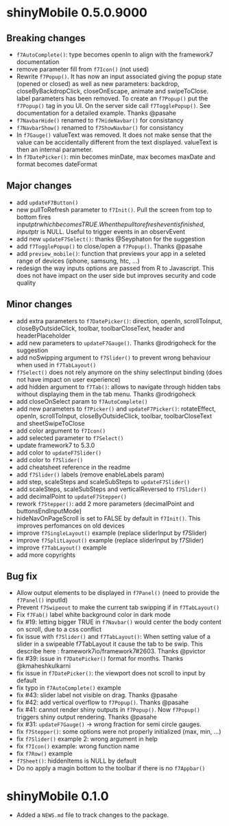 # shinyMobile 0.5.0.9000

## Breaking changes
- `f7AutoComplete()`: type becomes openIn to align with the framework7 documentation
- remove parameter fill from `f7Icon()` (not used)
- Rewrite `f7Popup()`. It has now an input associated giving the popup state (opened or closed) as well
as new parameters: backdrop, closeByBackdropClick, closeOnEscape, animate and swipeToClose. 
label parameters has been removed. To create an `f7Popup()` put the `f7Popup()` tag in you UI. On the server side call `f7TogglePopup()`. See documentation for a detailed example. Thanks @pasahe
- `f7NavbarHide()` renamed to `f7HideNavbar()` for consistancy
- `f7NavbarShow()` renamed to `f7ShowNavbar()` for consistancy
- In `f7Gauge()` valueText was removed. It does not make sense that the value can be accidentally
different from the text displayed. valueText is then an internal parameter.
- In `f7DatePicker()`: min becomes minDate, max becomes maxDate and format becomes dateFormat

## Major changes
- add `updateF7Button()`
- new pullToRefresh parameter to `f7Init()`. Pull the screen from top to bottom
fires input$ptr which becomes TRUE. When the pull to refresh event is finished,
input$ptr is NULL. Useful to trigger events in an observEvent
- add new `updateF7Select()`: thanks @Seyphaton for the suggestion
- add `f7TogglePopup()` to close/open a `f7Popup()`. Thanks @pasahe
- add `preview_mobile()`: function that previews your app in a seleted range of
devices (iphone, samsung, htc, ...)
- redesign the way inputs options are passed from R to Javascript. This does not have impact
on the user side but improves security and code quality

## Minor changes
- add extra parameters to `f7DatePicker()`: direction, openIn,
scrollToInput, closeByOutsideClick, toolbar, toolbarCloseText,
header and headerPlaceholder
- add new parameters to `updateF7Gauge()`. Thanks @rodrigoheck for the suggestion
- add noSwipping argument to `f7Slider()` to prevent wrong behaviour when used in `f7TabLayout()`
- `f7Select()` does not rely anymore on the shiny selectInput binding (does not have impact on user experience)
- add hidden argument to `f7Tab()`: allows to navigate through hidden tabs without displaying them
in the tab menu. Thanks @rodrigoheck
- add closeOnSelect param to `f7AutoComplete()`
- add new parameters to `f7Picker()` and `updateF7Picker()`: rotateEffect, openIn, scrollToInput, closeByOutsideClick, toolbar, toolbarCloseText and sheetSwipeToClose
- add color argument to `f7Icon()`
- add selected parameter to `f7Select()`
- update framework7 to 5.3.0
- add color to `updateF7Slider()`
- add color to `f7Slider()`
- add cheatsheet reference in the readme
- add `f7Slider()` labels (remove enableLabels param)
- add step, scaleSteps and scaleSubSteps to `updateF7Slider()`
- add scaleSteps, scaleSubSteps and verticalReversed to `f7Slider()`
- add decimalPoint to `updateF7Stepper()`
- rework `f7Stepper()`: add 2 more parameters (decimalPoint and buttonsEndInputMode)
- hideNavOnPageScroll is set to FALSE by default in `f7Init()`. This improves perfomances
on old devices
- improve `f7SingleLayout()` example (replace sliderInput by f7Slider)
- improve `f7SplitLayout()` example (replace sliderInput by f7Slider)
- improve `f7TabLayout()` example
- add more copyrights

## Bug fix
- Allow output elements to be displayed in `f7Panel()` (need to provide the `f7Panel()` inputId)
- Prevent `f7Swipeout` to make the current tab swipping if in `f7TabLayout()`
- Fix `f7Fab()` label white background color in dark mode
- fix #19: letting bigger TRUE in `f7Navbar()` would center the body content on scroll, due to a css conflict
- fix issue with `f7Slider()` and `f7TabLayout()`: When setting value of a slider in a swipeable f7TabLayout it cause the tab to be swip. This describe here : framework7io/framework7#2603. Thanks @pvictor
- fix #39: issue in `f7DatePicker()` format for months. Thanks @kmaheshkulkarni
- fix issue in `f7DatePicker()`: the viewport does not scroll to input by default
- fix typo in `f7AutoComplete()` example
- fix #43: slider label not visible on drag. Thanks @pasahe
- fix #42: add vertical overflow to `f7Popup()`. Thanks @pasahe
- fix #41: cannot render shiny outputs in `f7Popup()`. Now `f7Popup()` triggers shiny output rendering. Thanks @pasahe
- fix #31: `updateF7Gauge()` -> wrong fraction for semi circle gauges. 
- fix `f7Stepper()`: some options were not properly initialized (max, min, ...)
- fix `f7Slider()` example 2: wrong argument in help
- fix `f7Icon()` example: wrong function name
- fix `f7Row()` example
- `f7Sheet()`: hiddenItems is NULL by default
- Do no apply a magin bottom to the toolbar if there is no `f7Appbar()`


# shinyMobile 0.1.0

* Added a `NEWS.md` file to track changes to the package.
